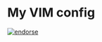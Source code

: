# My VIM config
[![endorse](http://api.coderwall.com/nekrox/endorsecount.png)](http://coderwall.com/nekrox)
